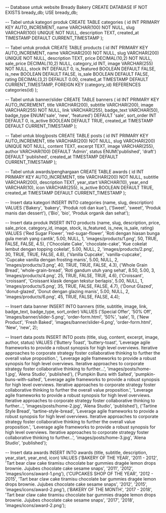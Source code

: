 -- Database untuk website Bready Bakery
CREATE DATABASE IF NOT EXISTS bready_db;
USE bready_db;

-- Tabel untuk kategori produk
CREATE TABLE categories (
    id INT PRIMARY KEY AUTO_INCREMENT,
    name VARCHAR(100) NOT NULL,
    slug VARCHAR(100) UNIQUE NOT NULL,
    description TEXT,
    created_at TIMESTAMP DEFAULT CURRENT_TIMESTAMP
);

-- Tabel untuk produk
CREATE TABLE products (
    id INT PRIMARY KEY AUTO_INCREMENT,
    name VARCHAR(200) NOT NULL,
    slug VARCHAR(200) UNIQUE NOT NULL,
    description TEXT,
    price DECIMAL(10,2) NOT NULL,
    sale_price DECIMAL(10,2) NULL,
    category_id INT,
    image VARCHAR(255) NOT NULL,
    stock INT DEFAULT 0,
    is_featured BOOLEAN DEFAULT FALSE,
    is_new BOOLEAN DEFAULT FALSE,
    is_sale BOOLEAN DEFAULT FALSE,
    rating DECIMAL(3,2) DEFAULT 0.00,
    created_at TIMESTAMP DEFAULT CURRENT_TIMESTAMP,
    FOREIGN KEY (category_id) REFERENCES categories(id)
);

-- Tabel untuk banner/slider
CREATE TABLE banners (
    id INT PRIMARY KEY AUTO_INCREMENT,
    title VARCHAR(200),
    subtitle VARCHAR(200),
    image VARCHAR(255) NOT NULL,
    link VARCHAR(255),
    badge_text VARCHAR(50),
    badge_type ENUM('sale', 'new', 'featured') DEFAULT 'sale',
    sort_order INT DEFAULT 0,
    is_active BOOLEAN DEFAULT TRUE,
    created_at TIMESTAMP DEFAULT CURRENT_TIMESTAMP
);



-- Tabel untuk blog/posts
CREATE TABLE posts (
    id INT PRIMARY KEY AUTO_INCREMENT,
    title VARCHAR(200) NOT NULL,
    slug VARCHAR(200) UNIQUE NOT NULL,
    content TEXT,
    excerpt TEXT,
    image VARCHAR(255),
    author VARCHAR(100) DEFAULT 'Admin',
    status ENUM('published', 'draft') DEFAULT 'published',
    created_at TIMESTAMP DEFAULT CURRENT_TIMESTAMP
);

-- Tabel untuk awards/penghargaan
CREATE TABLE awards (
    id INT PRIMARY KEY AUTO_INCREMENT,
    title VARCHAR(200) NOT NULL,
    subtitle VARCHAR(200),
    description TEXT,
    year_start VARCHAR(10),
    year_end VARCHAR(10),
    icon VARCHAR(255),
    is_active BOOLEAN DEFAULT TRUE,
    created_at TIMESTAMP DEFAULT CURRENT_TIMESTAMP
);

-- Insert data kategori
INSERT INTO categories (name, slug, description) VALUES
('Bakery', 'bakery', 'Produk roti dan kue'),
('Sweet', 'sweet', 'Produk manis dan dessert'),
('Bio', 'bio', 'Produk organik dan sehat');

-- Insert data produk
INSERT INTO products (name, slug, description, price, sale_price, category_id, image, stock, is_featured, is_new, is_sale, rating) VALUES
('Red Sugar Flower', 'red-sugar-flower', 'Roti dengan hiasan bunga gula merah yang cantik', 5.00, NULL, 1, 'images/products/1.png', 50, TRUE, FALSE, FALSE, 4.5),
('Chocolate Cake', 'chocolate-cake', 'Kue cokelat lembut dengan topping cokelat', 5.00, NULL, 2, 'images/products/2.png', 30, TRUE, TRUE, FALSE, 4.8),
('Vanilla Cupcake', 'vanilla-cupcake', 'Cupcake vanilla dengan frosting manis', 5.00, NULL, 2, 'images/products/3.png', 40, TRUE, TRUE, FALSE, 4.3),
('Whole Grain Bread', 'whole-grain-bread', 'Roti gandum utuh yang sehat', 8.50, 5.00, 3, 'images/products/4.png', 25, TRUE, FALSE, TRUE, 4.6),
('Croissant', 'croissant', 'Croissant klasik dengan tekstur berlapis', 5.00, NULL, 1, 'images/products/5.png', 35, TRUE, FALSE, FALSE, 4.7),
('Donut Glazed', 'donut-glazed', 'Donut dengan glazing manis', 5.00, NULL, 2, 'images/products/6.png', 45, TRUE, FALSE, FALSE, 4.4);

-- Insert data banner
INSERT INTO banners (title, subtitle, image, link, badge_text, badge_type, sort_order) VALUES
('Special Offer', '50% Off', 'images/banner/slider-5.png', 'order-form.html', '50%', 'sale', 1),
('New Product', 'Fresh Baked', 'images/banner/slider-6.png', 'order-form.html', 'New', 'new', 2);



-- Insert data posts
INSERT INTO posts (title, slug, content, excerpt, image, author, status) VALUES
('Buttery Toast', 'buttery-toast', 'Leverage agile frameworks to provide a robust synopsis for high level overviews. Iterative approaches to corporate strategy foster collaborative thinking to further the overall value proposition.', 'Leverage agile frameworks to provide a robust synopsis for high level overviews. Iterative approaches to corporate strategy foster collaborative thinking to further…', 'images/posts/home-1.jpg', 'Alena Studio', 'published'),
('Pumpkin Buns with Salted', 'pumpkin-buns-with-salted', 'Leverage agile frameworks to provide a robust synopsis for high level overviews. Iterative approaches to corporate strategy foster collaborative thinking to further the overall value proposition.', 'Leverage agile frameworks to provide a robust synopsis for high level overviews. Iterative approaches to corporate strategy foster collaborative thinking to further…', 'images/posts/home-2.jpg', 'Alena Studio', 'published'),
('Tartine Style Bread', 'tartine-style-bread', 'Leverage agile frameworks to provide a robust synopsis for high level overviews. Iterative approaches to corporate strategy foster collaborative thinking to further the overall value proposition.', 'Leverage agile frameworks to provide a robust synopsis for high level overviews. Iterative approaches to corporate strategy foster collaborative thinking to further…', 'images/posts/home-3.jpg', 'Alena Studio', 'published');

-- Insert data awards
INSERT INTO awards (title, subtitle, description, year_start, year_end, icon) VALUES
('BAKERY OF THE YEAR', '2011 - 2012', 'Tart bear claw cake tiramisu chocolate bar gummies dragée lemon drops brownie. Jujubes chocolate cake sesame snaps', '2011', '2012', 'images/icons/award-1.png'),
('CUPCAKES SHOP OF THE YEAR', '2012 - 2015', 'Tart bear claw cake tiramisu chocolate bar gummies dragée lemon drops brownie. Jujubes chocolate cake sesame snaps', '2012', '2015', 'images/icons/award-2.png'),
('BAKERY OF THE MONTH', '2017 - 2018', 'Tart bear claw cake tiramisu chocolate bar gummies dragée lemon drops brownie. Jujubes chocolate cake sesame snaps', '2017', '2018', 'images/icons/award-2.png');